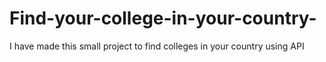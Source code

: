 # Find-your-college-in-your-country-
I have made this small project to find colleges in your country using API 
